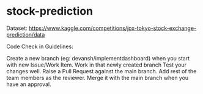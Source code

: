 # stock-prediction

Dataset: https://www.kaggle.com/competitions/jpx-tokyo-stock-exchange-prediction/data

Code Check in Guidelines:

Create a new branch (eg: devansh/implementdashboard) when you start with new Issue/Work Item.
Work in that newly created branch
Test your changes well.
Raise a Pull Request against the main branch. Add rest of the team members as the reviewer.
Merge it with the main branch when you have an approval.
